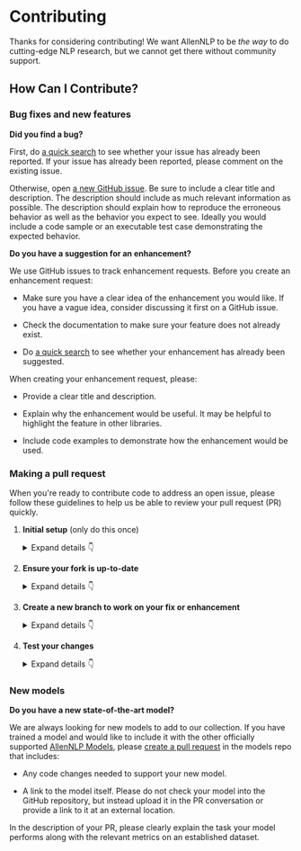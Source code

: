 # Contributing

Thanks for considering contributing!  We want AllenNLP to be *the way* to do cutting-edge NLP research, but we cannot
get there without community support.

## How Can I Contribute?

### Bug fixes and new features

**Did you find a bug?**

First, do [a quick search](https://github.com/allenai/allennlp/issues) to see whether your issue has already been reported.
If your issue has already been reported, please comment on the existing issue.

Otherwise, open [a new GitHub issue](https://github.com/allenai/allennlp/issues).  Be sure to include a clear title
and description.  The description should include as much relevant information as possible.  The description should
explain how to reproduce the erroneous behavior as well as the behavior you expect to see.  Ideally you would include a
code sample or an executable test case demonstrating the expected behavior.

**Do you have a suggestion for an enhancement?**

We use GitHub issues to track enhancement requests.  Before you create an enhancement request:

* Make sure you have a clear idea of the enhancement you would like.  If you have a vague idea, consider discussing
it first on a GitHub issue.

* Check the documentation to make sure your feature does not already exist.

* Do [a quick search](https://github.com/allenai/allennlp/issues) to see whether your enhancement has already been suggested.

When creating your enhancement request, please:

* Provide a clear title and description.

* Explain why the enhancement would be useful.  It may be helpful to highlight the feature in other libraries.

* Include code examples to demonstrate how the enhancement would be used.

### Making a pull request

When you're ready to contribute code to address an open issue, please follow these guidelines to help us be able to review your pull request (PR) quickly.

1. **Initial setup** (only do this once)

    <details><summary>Expand details 👇</summary><br/>

    If you haven't already done so, please [fork](https://help.github.com/en/enterprise/2.13/user/articles/fork-a-repo) this repository on GitHub.
    
    Then clone your fork locally with
    
    ```bash
    git clone https://github.com/USERNAME/allennlp.git
    ```
    
    or 
    
    ```bash
    git clone git@github.com:USERNAME/allennlp.git
    ```
    
    At this point the local clone of your fork only knows that it came from *your* repo, github.com/USERNAME/allennlp.git, but doesn't know anything the *main* repo, [https://github.com/allenai/allennlp.git](https://github.com/allenai/allennlp). You can see this by running
    
    ```bash
    git remote -v
    ```
    
    which will output something like this:
    
    ```
    origin https://github.com/USERNAME/allennlp.git (fetch)
    origin https://github.com/USERNAME/allennlp.git (push)
    ```
    
    This means that your local clone can only track changes from your fork, but not from the main repo, and so you won't be able to keep your fork up-to-date with the main repo over time. Therefor you'll need to add another "remote" to your clone that points to [https://github.com/allenai/allennlp.git](https://github.com/allenai/allennlp). To do this, run the following:
    
    ```bash
    git remote add upstream https://github.com/allenai/allennlp.git
    ```
    
    Now if you do `git remote -v` again, you'll see
    
    ```
    origin https://github.com/USERNAME/allennlp.git (fetch)
    origin https://github.com/USERNAME/allennlp.git (push)
    upstream https://github.com/allenai/allennlp.git (fetch)
    upstream https://github.com/allenai/allennlp.git (push)
    ```

    Finally, you'll need to create a Python 3.6 or 3.7 virtual environment suitable for working on AllenNLP. There a number of tools that provide 

    </details>

2. **Ensure your fork is up-to-date**

    <details><summary>Expand details 👇</summary><br/>

    Once you've added an "upstream" remote pointing to [https://github.com/allenai/allennlp.git](https://github.com/allenai/allennlp), keeping your fork up-to-date is easy:
    
    ```bash
    git checkout master  # if not already on master
    git pull --rebase upstream master
    git push
    ```

    </details>

3. **Create a new branch to work on your fix or enhancement**

    <details><summary>Expand details 👇</summary><br/>

    Commiting directly to the master branch of your fork is not recommended. It will be easier to keep your fork clean if you work on a seperate branch for each contribution you intend to make.
    
    You can create a new branch with
    
    ```bash
    # replace BRANCH with whatever name you want to give it
    git checkout -b BRANCH
    git push --set-upstream origin BRANCH
    ```

    </details>

4. **Test your changes**

    <details><summary>Expand details 👇</summary><br/>

    Our continuous integration (CI) testing runs [a number of checks](https://github.com/allenai/allennlp/actions?query=workflow%3APR) for each pull request on [GitHub Actions](https://github.com/features/actions). You can run most of these tests locally, which is something you should do *before* opening a PR to help speed up the review process and make it easier for us.
    
    First, you should run [`black`](https://github.com/psf/black) to make sure you code is formatted consistently. Many IDEs support code formatters as plugins, so you may be able to setup black to run automatically everytime you save. [`black.vim`](https://github.com/psf/black/tree/master/plugin) will give you this functionality in Vim, for example. But `black` is also easy to run directly from the command line. Just run this from the root of your clone:
    
    ```bash
    black .
    ```

    Our CI also uses [`flake8`](https://github.com/allenai/allennlp/tree/master/tests) to lint the code base and [`mypy`](http://mypy-lang.org/) for type-checking. You should run both of these next with

    ```bash
    make lint
    ```

    and

    ```bash
    make typecheck
    ```

    We also strive to maintain high test coverage, so most contributions should include additions to [the unit tests](https://github.com/allenai/allennlp/tree/master/tests). These tests are ran with [`pytest`](https://docs.pytest.org/en/latest/), which you can use to locally run any test modules that you've added or changed.

    For example, if you've fixed a bug in `allennlp/nn/util.py`, you can run the tests specific to that module with
    
    ```bash
    pytest -v tests/nn/util_test.py
    ```
    
    Our CI will automatically check that test coverage stays above a certain threshold (around 90%). To check the coverage locally in this example, you could run
    
    ```bash
    pytest -v --cov allennlp.nn.util tests/nn/util_test.py
    ```

    You should also make sure that the API documentation can build without errors. For that, just run

    ```bash
    make build-docs
    ```

    You can even serve and view the docs locally with
    
    ```bash
    make serve-docs
    ```

    And finally, please update the [CHANGELOG](./CHANGELOG.md) with notes on your contribution in the "Unreleased" section at the top.

    After all of the above checks have passed, you can now open [a new GitHub pull request](https://github.com/allenai/allennlp/pulls).
    Make sure you have a clear description of the problem and the solution, and include a link to relevant issues.

    We look forward to reviewing your PR!

    </details>

### New models

**Do you have a new state-of-the-art model?**

We are always looking for new models to add to our collection.  If you have trained a model and would like to include it with 
the other officially supported [AllenNLP Models](https://github.com/allenai/allennlp-models), please [create a pull request](https://github.com/allenai/allennlp-models/pulls) in the models repo that includes:

* Any code changes needed to support your new model.

* A link to the model itself.  Please do not check your model into the GitHub repository, but instead upload it in the
PR conversation or provide a link to it at an external location.

In the description of your PR, please clearly explain the task your model performs along with the relevant metrics on an established dataset.
